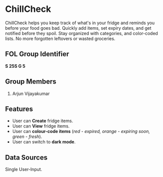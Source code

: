 # ChillCheck

ChillCheck helps you keep track of what's in your fridge and reminds you before your food goes bad. Quickly add items, set expiry dates, and get notified before they spoil. Stay organized with categories, and color-coded lists. No more forgotten leftovers or wasted groceries.

## FOL Group Identifier

**S 25S G 5**

## Group Members

1. Arjun Vijayakumar

## Features

* User can **Create** fridge items.
* User can **View** fridge items.
* User can **colour-code items** (_red - expired, orange - expiring soon, green - fresh_).
* User can switch to **dark mode**.



## Data Sources

Single User-Input.